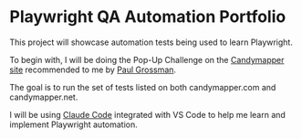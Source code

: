 # Playwright QA Automation Portfolio

This project will showcase automation tests being used to learn Playwright.

To begin with, I will be doing the Pop-Up Challenge on the [Candymapper site](http://www.candymapper.com) recommended to me by [Paul Grossman](https://www.linkedin.com/in/pmgrossman/). 

The goal is to run the set of tests listed on both candymapper.com and candymapper.net.

I will be using [Claude Code](https://marketplace.visualstudio.com/items?itemName=anthropic.claude-code) integrated with VS Code to help me learn and implement Playwright automation.

